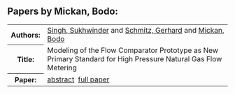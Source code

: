 <h2>Papers by Mickan, Bodo:</h2>
<!-- Begin papers -->
<table>
<tr><th>Authors:</th><td>
<a href="../authors/author_225.html">Singh, Sukhwinder</a> and 
<a href="../authors/author_211.html">Schmitz, Gerhard</a> and 
<a href="../authors/author_165.html">Mickan, Bodo</a>
</td></tr>
<tr><th>Title:  </th><td>Modeling of the Flow Comparator Prototype as New Primary Standard for High Pressure Natural Gas Flow Metering</td></tr>
<tr><th>Paper:  </th><td><a href="../abstracts/Modelica2019abstract6B2.pdf">abstract</a>&nbsp;&nbsp;<a href="../papers/Modelica2019paper6B2.pdf">full paper</a></td></tr>
</table>
<br>
<!-- End papers -->